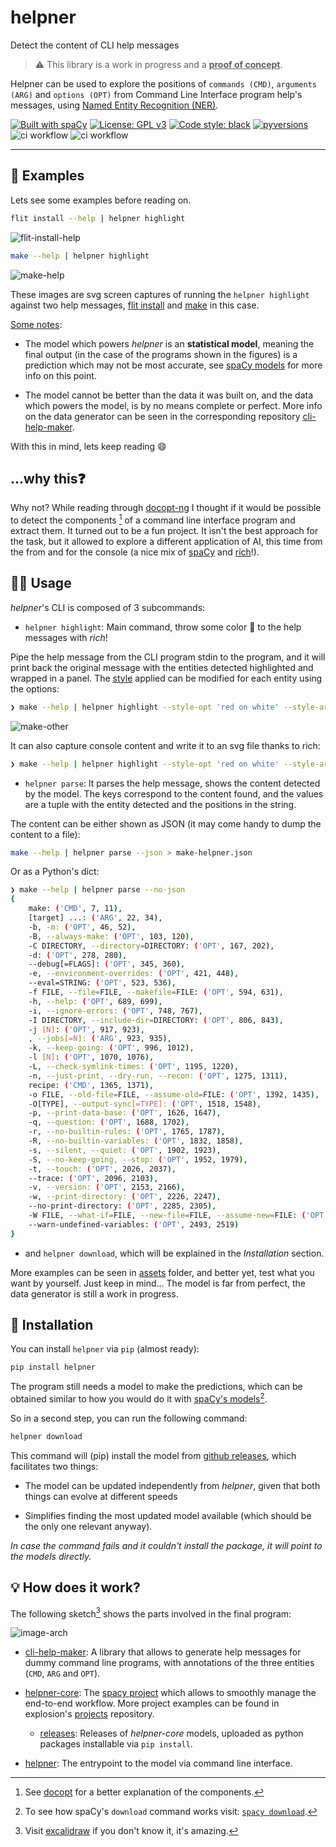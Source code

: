 # helpner
Detect the content of CLI help messages 

> :warning:
> This library is a work in progress and a <ins>**proof of concept**</ins>.

Helpner can be used to explore the positions of `commands (CMD)`, `arguments (ARG)` and `options (OPT)` from Command Line Interface program help's messages, using [Named Entity Recognition (NER)](https://spacy.io/usage/spacy-101#annotations-ner).


[![Built with spaCy](https://img.shields.io/badge/built%20with-spaCy-09a3d5.svg)](https://spacy.io)
[![License: GPL v3](https://img.shields.io/badge/License-GPLv3-blue.svg)](https://www.gnu.org/licenses/gpl-3.0)
[![Code style: black](https://img.shields.io/badge/code%20style-black-000000.svg)](https://github.com/psf/black)
[![pyversions](https://img.shields.io/pypi/pyversions/helpner.svg)](https://pypi.python.org/pypi/helpner)
![ci workflow](https://github.com/plaguss/cli-help-maker/actions/workflows/ci.yml/badge.svg)
![ci workflow](https://github.com/plaguss/helpner/actions/workflows/ci.yml/badge.svg)

<!-- [![codecov](https://codecov.io/gh/plaguss/cli-help-maker/branch/main/graph/badge.svg?token=AVKH6TS7G7)](https://codecov.io/gh/plaguss/cli-help-maker) 

-->

---

## :pencil: Examples

Lets see some examples before reading on.

```sh
flit install --help | helpner highlight
```

![flit-install-help](./assets/flit-install-help.svg)

```sh
make --help | helpner highlight
```

![make-help](./assets/make-help.svg)

These images are svg screen captures of running the `helpner highlight` against two help messages, [flit install](https://flit.pypa.io/en/stable/cmdline.html#flit-install) and [make](https://linux.die.net/man/1/make) in this case.

<ins>Some notes</ins>:

- The model which powers *helpner* is an **statistical model**, meaning the final output (in the case of the programs shown in the figures) is a prediction which may not be most accurate, see [spaCy models](https://spacy.io/usage/training) for more info on this point.

- The model cannot be better than the data it was built on, and the data which powers the model, is by no means complete or perfect. More info on the data generator can be seen in the corresponding repository [cli-help-maker](https://github.com/plaguss/cli-help-maker).

With this in mind, lets keep reading :smile:

## ...why this:question:

Why not? While reading through [docopt-ng](https://github.com/jazzband/docopt-ng) I thought if it would be possible to detect the components [^1] of a command line interface program and extract them. It turned out to be a fun project. It isn't the best approach for the task, but it allowed to explore a different application of AI, this time from the from and for the console (a nice mix of [spaCy](https://github.com/explosion/spaCy) and [rich](https://github.com/Textualize/rich)!).

[^1]: See [docopt](http://docopt.org/) for a better explanation of the components.

## 👩‍💻 Usage

*helpner*'s CLI is composed of 3 subcommands:

- `helpner highlight`: Main command, throw some color :rainbow: to the help messages with *rich*!

Pipe the help message from the CLI program stdin to the program, and it will print back the original message with the entities detected highlighted and wrapped in a panel. The [style](https://rich.readthedocs.io/en/stable/style.html) applied can be modified for each entity using the options:

```sh
❯ make --help | helpner highlight --style-opt 'red on white' --style-arg 'bold yellow' --style-cmd 'underline blue'
```

![make-other](./assets/make-other-help.svg)

It can also capture console content and write it to an svg file thanks to rich:

```sh
❯ make --help | helpner highlight --style-opt 'red on white' --style-arg 'bold yellow' --style-cmd 'underline blue' --save-svg --svg-filename make-other-help.svg
```

- `helpner parse`: It parses the help message, shows the content detected by the model. The keys correspond to the content found, and the values are a tuple with the entity detected and the positions in the string.

The content can be either shown as JSON (it may come handy to dump the content to a file):

```sh
make --help | helpner parse --json > make-helpner.json
```

Or as a Python's dict:

```sh
❯ make --help | helpner parse --no-json
{
    make: ('CMD', 7, 11),
    [target] ...: ('ARG', 22, 34),
    -b, -m: ('OPT', 46, 52),
    -B, --always-make: ('OPT', 103, 120),
    -C DIRECTORY, --directory=DIRECTORY: ('OPT', 167, 202),
    -d: ('OPT', 278, 280),
    --debug[=FLAGS]: ('OPT', 345, 360),
    -e, --environment-overrides: ('OPT', 421, 448),
    --eval=STRING: ('OPT', 523, 536),
    -f FILE, --file=FILE, --makefile=FILE: ('OPT', 594, 631),
    -h, --help: ('OPT', 689, 699),
    -i, --ignore-errors: ('OPT', 748, 767),
    -I DIRECTORY, --include-dir=DIRECTORY: ('OPT', 806, 843),
    -j [N]: ('OPT', 917, 923),
    , --jobs[=N]: ('ARG', 923, 935),
    -k, --keep-going: ('OPT', 996, 1012),
    -l [N]: ('OPT', 1070, 1076),
    -L, --check-symlink-times: ('OPT', 1195, 1220),
    -n, --just-print, --dry-run, --recon: ('OPT', 1275, 1311),
    recipe: ('CMD', 1365, 1371),
    -o FILE, --old-file=FILE, --assume-old=FILE: ('OPT', 1392, 1435),
    -O[TYPE], --output-sync[=TYPE]: ('OPT', 1518, 1548),
    -p, --print-data-base: ('OPT', 1626, 1647),
    -q, --question: ('OPT', 1688, 1702),
    -r, --no-builtin-rules: ('OPT', 1765, 1787),
    -R, --no-builtin-variables: ('OPT', 1832, 1858),
    -s, --silent, --quiet: ('OPT', 1902, 1923),
    -S, --no-keep-going, --stop: ('OPT', 1952, 1979),
    -t, --touch: ('OPT', 2026, 2037),
    --trace: ('OPT', 2096, 2103),
    -v, --version: ('OPT', 2153, 2166),
    -w, --print-directory: ('OPT', 2226, 2247),
    --no-print-directory: ('OPT', 2285, 2305),
    -W FILE, --what-if=FILE, --new-file=FILE, --assume-new=FILE: ('OPT', 2365, 2424),
    --warn-undefined-variables: ('OPT', 2493, 2519)
}
```

- and `helpner download`, which will be explained in the *Installation* section.

More examples can be seen in [assets](./assets/) folder, and better yet, test what you want by yourself. Just keep in mind... The model is far from perfect, the data generator is still a work in progress.

## 🔧 Installation

You can install `helpner` via `pip` (almost ready):

```sh
pip install helpner
```

The program still needs a model to make the predictions, which can be obtained similar to how you would do it with [spaCy's models](https://spacy.io/usage/models)[^2].

[^2]: To see how spaCy's `download` command works visit: [`spacy download`](https://spacy.io/api/cli#download).

So in a second step, you can run the following command:

```sh
helpner download
```

This command will (pip) install the model from [github releases](https://github.com/plaguss/helpner-core/releases), which facilitates two things:

- The model can be updated independently from *helpner*, given that both things can evolve at different speeds

- Simplifies finding the most updated model available (which should be the only one relevant anyway).

*In case the command fails and it couldn't install the package, it will point to the models directly.*

## :bulb: How does it work?

The following sketch[^3] shows the parts involved in the final program:

[^3]: Visit [excalidraw](https://excalidraw.com/) if you don't know it, it's amazing.

![image-arch](./assets/helpner-arch.png)

- [cli-help-maker](https://github.com/plaguss/cli-help-maker): A library that allows to generate help messages for dummy command line programs, with annotations of the three entities (`CMD`, `ARG` and `OPT`).

- [helpner-core](https://github.com/plaguss/helpner-core): The [spacy project](https://spacy.io/usage/projects) which allows to smoothly manage the end-to-end workflow. More project examples can be found in explosion's [projects](https://github.com/explosion/projects) repository.
    - [releases](https://github.com/plaguss/helpner-core/releases): Releases of *helpner-core* models, uploaded as python packages installable via `pip install`.

- [helpner](https://github.com/plaguss/helpner): The entrypoint to the model via command line interface.
